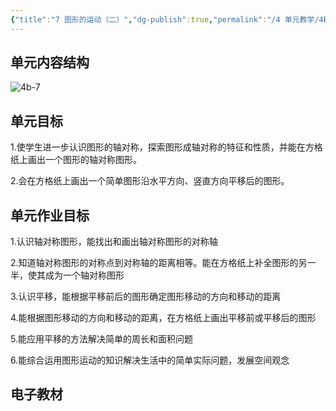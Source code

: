 ```yaml
---
{"title":"7 图形的运动（二）","dg-publish":true,"permalink":"/4 单元教学/4B 四下/7 图形的运动（二）/","dgPassFrontmatter":true,"noteIcon":""}
---
```



## 单元内容结构

![4b-7](https://r2.edui123.com/2023/04/4b-7.png)

## 单元目标

1.使学生进一步认识图形的轴对称，探索图形成轴对称的特征和性质，并能在方格纸上画出一个图形的轴对称图形。

2.会在方格纸上画出一个简单图形沿水平方向、竖直方向平移后的图形。

## 单元作业目标

1.认识轴对称图形，能找出和画出轴对称图形的对称轴

2.知道轴对称图形的对称点到对称轴的距离相等。能在方格纸上补全图形的另一半，使其成为一个轴对称图形

3.认识平移，能根据平移前后的图形确定图形移动的方向和移动的距离

4.能根据图形移动的方向和移动的距离，在方格纸上画出平移前或平移后的图形

5.能应用平移的方法解决简单的周长和面积问题

6.能综合运用图形运动的知识解决生活中的简单实际问题，发展空间观念

## 电子教材


